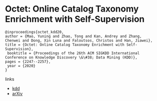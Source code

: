 # Octet: Online Catalog Taxonomy Enrichment with Self-Supervision

```
@inproceedings{octet_kdd20,
author = {Mao, Yuning and Zhao, Tong and Kan, Andrey and Zhang, Chenwei and Dong, Xin Luna and Faloutsos, Christos and Han, Jiawei},
title = {Octet: Online Catalog Taxonomy Enrichment with Self-Supervision},
 booktitle = {Proceedings of the 26th ACM SIGKDD International Conference on Knowledge Discovery \&\#38; Data Mining (KDD)},
pages = {2247--2257},
 year = {2020}
}
```

links
- [kdd](https://www.kdd.org/kdd2020/accepted-papers/view/octet-online-catalog-taxonomy-enrichment-with-self-supervision)
- [arXiv](https://arxiv.org/abs/2006.10276)
